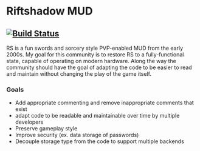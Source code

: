 # Riftshadow MUD
[![Build Status](https://travis-ci.com/rezalas/riftshadow.svg?branch=master)](https://travis-ci.com/rezalas/riftshadow)
---
RS is a fun swords and sorcery style PVP-enabled MUD from the early 2000s. My goal for this community is to restore RS to a fully-functional state, capable of operating on modern hardware. Along the way the community should have the goal of adapting the code to be easier to read and maintain without changing the play of the game itself. 

### Goals 
* Add appropriate commenting and remove inappropriate comments that exist 
* adapt code to be readable and maintainable over time by multiple developers
* Preserve gameplay style
* Improve security (ex. data storage of passwords)
* Decouple storage type from the code to support multiple backends


